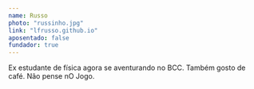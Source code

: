 ```yaml
---
name: Russo
photo: "russinho.jpg"
link: "lfrusso.github.io"
aposentado: false
fundador: true
---
```


Ex estudante de física agora se aventurando no BCC. Também gosto de café. Não pense nO Jogo.
